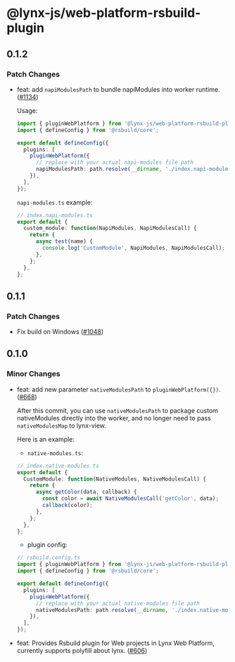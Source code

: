 # @lynx-js/web-platform-rsbuild-plugin

## 0.1.2

### Patch Changes

- feat: add `napiModulesPath` to bundle napiModules into worker runtime. ([#1134](https://github.com/lynx-family/lynx-stack/pull/1134))

  Usage:

  ```ts
  import { pluginWebPlatform } from '@lynx-js/web-platform-rsbuild-plugin';
  import { defineConfig } from '@rsbuild/core';

  export default defineConfig({
    plugins: [
      pluginWebPlatform({
        // replace with your actual napi-modules file path
        napiModulesPath: path.resolve(__dirname, './index.napi-modules.ts'),
      }),
    ],
  });
  ```

  `napi-modules.ts` example:

  ```ts
  // index.napi-modules.ts
  export default {
    custom_module: function(NapiModules, NapiModulesCall) {
      return {
        async test(name) {
          console.log('CustomModule', NapiModules, NapiModulesCall);
        },
      };
    },
  };
  ```

## 0.1.1

### Patch Changes

- Fix build on Windows ([#1048](https://github.com/lynx-family/lynx-stack/pull/1048))

## 0.1.0

### Minor Changes

- feat: add new parameter `nativeModulesPath` to `pluginWebPlatform({})`. ([#668](https://github.com/lynx-family/lynx-stack/pull/668))

  After this commit, you can use `nativeModulesPath` to package custom nativeModules directly into the worker, and no longer need to pass `nativeModulesMap` to lynx-view.

  Here is an example:

  - `native-modules.ts`:

  ```ts
  // index.native-modules.ts
  export default {
    CustomModule: function(NativeModules, NativeModulesCall) {
      return {
        async getColor(data, callback) {
          const color = await NativeModulesCall('getColor', data);
          callback(color);
        },
      };
    },
  };
  ```

  - plugin config:

  ```ts
  // rsbuild.config.ts
  import { pluginWebPlatform } from '@lynx-js/web-platform-rsbuild-plugin';
  import { defineConfig } from '@rsbuild/core';

  export default defineConfig({
    plugins: [
      pluginWebPlatform({
        // replace with your actual native-modules file path
        nativeModulesPath: path.resolve(__dirname, './index.native-modules.ts'),
      }),
    ],
  });
  ```

- feat: Provides Rsbuild plugin for Web projects in Lynx Web Platform, currently supports polyfill about lynx. ([#606](https://github.com/lynx-family/lynx-stack/pull/606))
